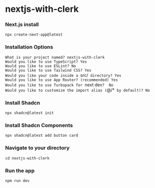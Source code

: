 # nextjs-with-clerk

### Next.js install
`npx create-next-app@latest`

### Installation Options
`What is your project named? nextjs-with-clerk`  
`Would you like to use TypeScript? Yes`  
`Would you like to use ESLint? No `  
`Would you like to use Tailwind CSS? Yes`  
`Would you like your code inside a `src/` directory? Yes`  
`Would you like to use App Router? (recommended) Yes`  
`Would you like to use Turbopack for `next dev`?  No`  
`Would you like to customize the import alias (`@/*` by default)? No`

### Install Shadcn
`npx shadcn@latest init`

### Install Shadcn Components
`npx shadcn@latest add button card`

### Navigate to your directory
`cd nextjs-with-clerk`

### Run the app
`npm run dev`
